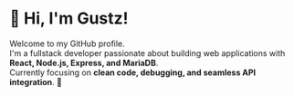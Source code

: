 # 👋 Hi, I'm Gustz!  
Welcome to my GitHub profile.  
I'm a fullstack developer passionate about building web applications with **React, Node.js, Express, and MariaDB**.  
Currently focusing on **clean code, debugging, and seamless API integration**. 🚀  

<!--
**ahmadhidayatulkabirali/ahmadhidayatulkabirali** is a ✨ _special_ ✨ repository because its `README.md` (this file) appears on your GitHub profile.

Here are some ideas to get you started:

- 🔭 I’m currently working on ...
- 🌱 I’m currently learning ...
- 👯 I’m looking to collaborate on ...
- 🤔 I’m looking for help with ...
- 💬 Ask me about ...
- 📫 How to reach me: ...
- 😄 Pronouns: ...
- ⚡ Fun fact: ...
-->
